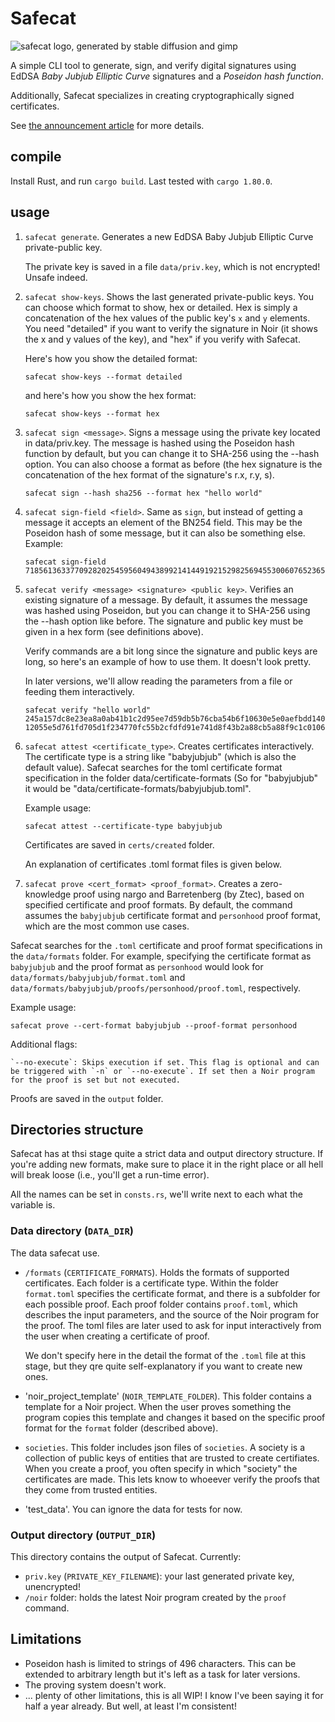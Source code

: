 # Safecat
![safecat logo, generated by stable diffusion and gimp](https://neiman.co.il/images/safecat.png)

A simple CLI tool to generate, sign, and verify digital signatures using EdDSA *Baby Jubjub Elliptic Curve* signatures and a *Poseidon hash function*.

Additionally, Safecat specializes in creating cryptographically signed certificates.

See [the announcement article](http://neimanslab.org/2024-02-19/safecat.html) for more details.

## compile
Install Rust, and run `cargo build`. Last tested with `cargo 1.80.0`.

## usage
1. `safecat generate`. Generates a new EdDSA Baby Jubjub Elliptic Curve private-public key.

    The private key is saved in a file `data/priv.key`, which is not encrypted! Unsafe indeed.

2. `safecat show-keys`. Shows the last generated private-public keys. You can choose which format to show, hex or detailed. Hex is simply a concatenation of the hex values of the public key's `x` and `y` elements. You need "detailed" if you want to verify the signature in Noir (it shows the x and y values of the key), and "hex" if you verify with Safecat.

    Here's how you show the detailed format:
    ```
    safecat show-keys --format detailed
    ```
    and here's how you show the hex format:
    ```
    safecat show-keys --format hex
    ```

3. `safecat sign <message>`. Signs a message using the private key located in data/priv.key. The message is hashed using the Poseidon hash function by default, but you can change it to SHA-256 using the --hash option. You can also choose a format as before (the hex signature is the concatenation of the hex format of the signature's r.x, r.y, s).
    ```
    safecat sign --hash sha256 --format hex "hello world"
    ```

4. `safecat sign-field <field>`. Same as `sign`, but instead of getting a message it accepts an element of the BN254 field. This may be the Poseidon hash of some message, but it can also be something else. Example:
    ```
    safecat sign-field 7185613633770928202545956049438992141449192152982569455300607652365873326347
    ```

5. `safecat verify <message> <signature> <public key>`. Verifies an existing signature of a message. By default, it assumes the message was hashed using Poseidon, but you can change it to SHA-256 using the --hash option like before. The signature and public key must be given in a hex form (see definitions above). 

    Verify commands are a bit long since the signature and public keys are long, so here's an example of how to use them. It doesn't look pretty.

    In later versions, we'll allow reading the parameters from a file or feeding them interactively.

    ```
    safecat verify "hello world" 245a157dc8e23ea8a0ab41b1c2d95ee7d59db5b76cba54b6f10630e5e0aefbdd140996400320386a9a2ec4b06ea7d1c885cd311751445ea171af1ab64dba5ace0420d34429497da49443ae35deb8e3daa745dc0e776df3703640078a67982cad 12055e5d761fd705d1f234770fc55b2cfdfd91e741d8f43b2a88cb5a88f9c1c01061ca2f21151da2903e7ccdf11dbda65c20851dd1df4ac522431041ea1738f9
    ```

5. `safecat attest <certificate_type>`. Creates certificates interactively. The certificate type is a string like "babyjubjub" (which is also the default value). Safecat searches for the toml certificate format specification in the folder data/certificate-formats (So for "babyjubjub" it would be "data/certificate-formats/babyjubjub.toml".

    Example usage:

    ```
    safecat attest --certificate-type babyjubjub
    ```

    Certificates are saved in `certs/created` folder.

    An explanation of certificates .toml format files is given below.

6. `safecat prove <cert_format> <proof_format>`. Creates a zero-knowledge proof using nargo and Barretenberg (by Ztec), based on specified certificate and proof formats. By default, the command assumes the `babyjubjub` certificate format and `personhood` proof format, which are the most common use cases.

Safecat searches for the `.toml` certificate and proof format specifications in the `data/formats` folder. For example, specifying the certificate format as `babyjubjub` and the proof format as `personhood` would look for `data/formats/babyjubjub/format.toml` and `data/formats/babyjubjub/proofs/personhood/proof.toml`, respectively.

Example usage:

```
safecat prove --cert-format babyjubjub --proof-format personhood
```

Additional flags:

    `--no-execute`: Skips execution if set. This flag is optional and can be triggered with `-n` or `--no-execute`. If set then a Noir program for the proof is set but not executed.

Proofs are saved in the `output` folder.


## Directories structure
Safecat has at thsi stage quite a strict data and output directory structure. If you're adding new formats, make sure to place it in the right place or all hell will break loose (i.e., you'll get a run-time error).

All the names can be set in `consts.rs`, we'll write next to each what the variable is.

### Data directory (`DATA_DIR`)
The data safecat use.
- `/formats` (`CERTIFICATE_FORMATS`). Holds the formats of supported certificates. Each folder is a certificate type. Within the folder `format.toml` specifies the certificate format, and there is a subfolder for each possible proof. Each proof folder contains `proof.toml`, which describes the input parameters, and the source of the Noir program for the proof. The toml files are later used to ask for input interactively from the user when creating a certificate of proof.

    We don't specify here in the detail the format of the `.toml` file at this stage, but they qre quite self-explanatory if you want to create new ones.

- 'noir_project_template' (`NOIR_TEMPLATE_FOLDER`). This folder contains a template for a Noir project. When the user proves something the program copies this template and changes it based on the specific proof format for the `format` folder (described above).

- `societies`. This folder includes json files of `societies`. A society is a collection of public keys of entities that are trusted to create certifiates. When you create a proof, you often specify in which "society" the certificates are made. This lets know to whoeever verify the proofs that they come from trusted entities.

- 'test_data'. You can ignore the data for tests for now.

### Output directory (`OUTPUT_DIR`)
This directory contains the output of Safecat. Currently: 
- `priv.key` (`PRIVATE_KEY_FILENAME`): your last generated private key, unencrypted!
- `/noir` folder: holds the latest Noir program created by the `proof` command.

## Limitations
- Poseidon hash is limited to strings of 496 characters. This can be extended to arbitrary length but it's left as a task for later versions.
- The proving system doesn't work.
- ... plenty of other limitations, this is all WIP! I know I've been saying it for half a year already. But well, at least I'm consistent!
